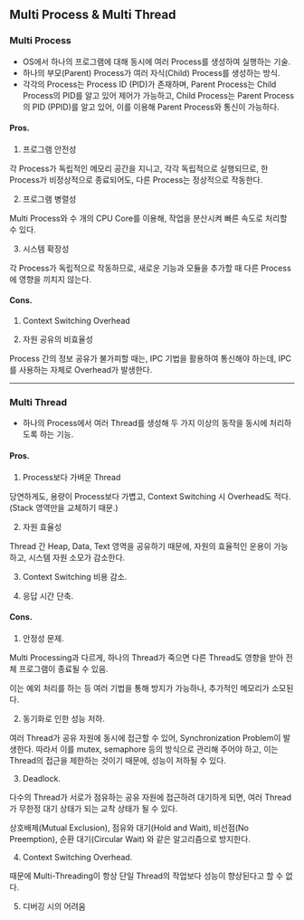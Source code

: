 ## Multi Process & Multi Thread

### Multi Process

- OS에서 하나의 프로그램에 대해 동시에 여러 Process를 생성하여 실행하는 기술.
- 하나의 부모(Parent) Process가 여러 자식(Child) Process를 생성하는 방식.
- 각각의 Process는 Process ID (PID)가 존재하며, Parent Process는 Child Process의 PID를 알고 있어 제어가 가능하고, Child Process는 Parent Process의 PID (PPID)를 알고 있어, 이를 이용해 Parent Process와 통신이 가능하다.

#### Pros.

1. 프로그램 안전성

각 Process가 독립적인 메모리 공간을 지니고, 각각 독립적으로 실행되므로, 한 Process가 비정상적으로 종료되어도, 다른 Process는 정상적으로 작동한다.

2. 프로그램 병렬성

Multi Process와 수 개의 CPU Core를 이용해, 작업을 분산시켜 빠른 속도로 처리할 수 있다.

3. 시스템 확장성

각 Process가 독립적으로 작동하므로, 새로운 기능과 모듈을 추가할 때 다른 Process에 영향을 끼치지 않는다.

#### Cons.

1. Context Switching Overhead

2. 자원 공유의 비효율성

Process 간의 정보 공유가 불가피할 때는, IPC 기법을 활용하여 통신해야 하는데, IPC를 사용하는 자체로 Overhead가 발생한다.



---



### Multi Thread

- 하나의 Process에서 여러 Thread를 생성해 두 가지 이상의 동작을 동시에 처리하도록 하는 기능.

#### Pros.

1. Process보다 가벼운 Thread

당연하게도, 용량이 Process보다 가볍고, Context Switching 시 Overhead도 적다. (Stack 영역만을 교체하기 때문.)

2. 자원 효율성

Thread 간 Heap, Data, Text 영역을 공유하기 때문에, 자원의 효율적인 운용이 가능하고, 시스템 자원 소모가 감소한다.

3. Context Switching 비용 감소.

4. 응답 시간 단축.

#### Cons.

1. 안정성 문제.

Multi Processing과 다르게, 하나의 Thread가 죽으면 다른 Thread도 영향을 받아 전체 프로그램이 종료될 수 있음.

이는 예외 처리를 하는 등 여러 기법을 통해 방지가 가능하나, 추가적인 메모리가 소모된다.

2. 동기화로 인한 성능 저하.

여러 Thread가 공유 자원에 동시에 접근할 수 있어, Synchronization Problem이 발생한다. 따라서 이를 mutex, semaphore 등의 방식으로 관리해 주어야 하고, 이는 Thread의 접근을 제한하는 것이기 때문에, 성능이 저하될 수 있다.

3. Deadlock.

다수의 Thread가 서로가 점유하는 공유 자원에 접근하려 대기하게 되면, 여러 Thread가 무한정 대기 상태가 되는 교착 상태가 될 수 있다.

상호배제(Mutual Exclusion), 점유와 대기(Hold and Wait), 비선점(No Preemption), 순환 대기(Circular Wait) 와 같은 알고리즘으로 방지한다.

4. Context Switching Overhead.

때문에 Multi-Threading이 항상 단일 Thread의 작업보다 성능이 향상된다고 할 수 없다.

5. 디버깅 시의 어려움
